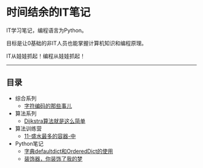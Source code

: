 # 时间结余的IT笔记

IT学习笔记，编程语言为Python。

目标是让0基础的非IT人员也能掌握计算机知识和编程原理。

IT从娃娃抓起！编程从娃娃抓起！

---

## 目录

- 综合系列
  - [字符编码的那些事儿](综合系列/字符编码的那些事儿.md)
- 算法系列
  - [Dijkstra算法就是这么简单](算法系列/Dijkstra算法就是这么简单.md)
- 算法训练营
  - [11-盛水最多的容器-中](算法训练营/神奇的双指针/11-盛水最多的容器-中.md)
- Python笔记
  - [字典defaultdict和OrderedDict的使用](Python/字典defaultdict和OrderedDict的使用.md)
  - [装饰器，你装饰了我的梦](Python/装饰器，你装饰了我的梦.md)

